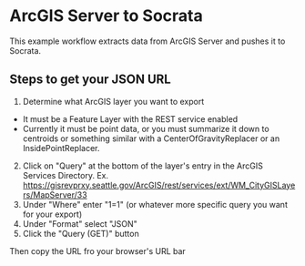# ArcGIS Server to Socrata

This example workflow extracts data from ArcGIS Server and pushes it to Socrata.

## Steps to get your JSON URL

1. Determine what ArcGIS layer you want to export
  - It must be a Feature Layer with the REST service enabled
  - Currently it must be point data, or you must summarize it down to centroids or something similar with a CenterOfGravityReplacer or an InsidePointReplacer.
2. Click on "Query" at the bottom of the layer's entry in the ArcGIS Services Directory. Ex. https://gisrevprxy.seattle.gov/ArcGIS/rest/services/ext/WM_CityGISLayers/MapServer/33
3. Under "Where" enter "1=1" (or whatever more specific query you want for your export)
4. Under "Format" select "JSON"
5. Click the "Query (GET)" button

Then copy the URL fro your browser's URL bar
